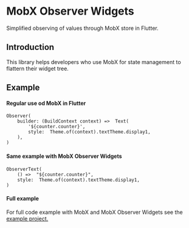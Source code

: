 
# MobX Observer Widgets
Simplified observing of values through MobX store in Flutter.

## Introduction
This library helps developers who use MobX for state management to flattern their widget tree.

## Example

#### Regular use od MobX in Flutter
    Observer(
	    builder: (BuildContext context) =>  Text(
		    '${counter.counter}',
		    style:  Theme.of(context).textTheme.display1,
	    ),
    )

#### Same example with MobX Observer Widgets

    ObserverText(
	    () =>  "${counter.counter}",
	    style:  Theme.of(context).textTheme.display1,
    )

#### Full example
For full code example with MobX and MobX Observer Widgets see the [example project.](https://github.com/veresvit/mobx_observer_widgets/tree/master/example)
